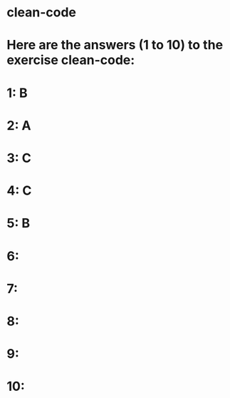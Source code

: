 # clean-code

# Here are the answers (1 to 10) to the exercise clean-code:

# 1: B

# 2: A

# 3: C

# 4: C

# 5: B

# 6:

# 7:

# 8:

# 9:

# 10:
